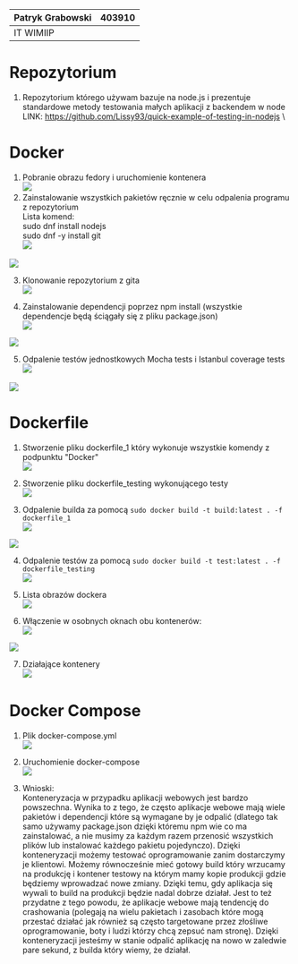 |Patryk Grabowski|403910|
| :- | :- |
|IT WIMIIP|
#
# Repozytorium 
1. Repozytorium którego używam bazuje na node.js i prezentuje standardowe metody testowania małych aplikacji z backendem w node\
LINK: https://github.com/Lissy93/quick-example-of-testing-in-nodejs \
# Docker 
1. Pobranie obrazu fedory i uruchomienie kontenera\
![](Screenshot_16.png)
2. Zainstalowanie wszystkich pakietów ręcznie w celu odpalenia programu z repozytorium\
    Lista komend:\
    sudo dnf install nodejs \
    sudo dnf -y install git\
![](Screenshot_20.png)  

![](Screenshot_21.png)  

3. Klonowanie repozytorium z gita\
![](Screenshot_22.png)  

4. Zainstalowanie dependencji poprzez npm install (wszystkie dependencje będą ściągały się z pliku package.json)\
![](Screenshot_24.png)  

![](Screenshot_26.png)  

5. Odpalenie testów jednostkowych Mocha tests i Istanbul coverage tests\
![](Screenshot_27.png)  

![](Screenshot_28.png)  

# Dockerfile 
1. Stworzenie pliku dockerfile_1 który wykonuje wszystkie komendy z podpunktu "Docker"\
![](Screenshot_29.png)  

2. Stworzenie pliku dockerfile_testing wykonującego testy\
![](Screenshot_9.png)  

3. Odpalenie builda za pomocą `sudo docker build -t build:latest . -f dockerfile_1`\
![](build1.png)  

![](build2.png)  

4. Odpalenie testów za pomocą `sudo docker build -t test:latest . -f dockerfile_testing`\
![](test1.png)  

5. Lista obrazów dockera \
![](Screenshot_33.png)  

6. Włączenie w osobnych oknach obu kontenerów:\
![](Screenshot_34.png)  

![](Screenshot_35.png)  

7. Działające kontenery\
![](Screenshot_36.png)  



# Docker Compose
1. Plik docker-compose.yml\
![](docker_compose.png)

2. Uruchomienie docker-compose\
![](Screenshot_37.png)

3. Wnioski:\
Konteneryzacja w przypadku aplikacji webowych jest bardzo powszechna. Wynika to z tego, że często aplikacje webowe mają wiele pakietów i dependencji które są wymagane by je odpalić (dlatego tak samo używamy package.json dzięki któremu npm wie co ma zainstalować, a nie musimy za każdym razem przenosić wszystkich plików lub instalować każdego pakietu pojedynczo). Dzięki konteneryzacji możemy testować oprogramowanie zanim dostarczymy je klientowi. Możemy równocześnie mieć gotowy build który wrzucamy na produkcję i kontener testowy na którym mamy kopie produkcji gdzie będziemy wprowadzać nowe zmiany. Dzięki temu, gdy aplikacja się wywali to build na produkcji będzie nadal dobrze działał. Jest to też przydatne z tego powodu, że aplikacje webowe mają tendencję do crashowania (polegają na wielu pakietach i zasobach które mogą przestać działać jak również są często targetowane przez złośliwe oprogramowanie, boty i ludzi którzy chcą zepsuć nam stronę). Dzięki konteneryzacji jesteśmy w stanie odpalić aplikację na nowo w zaledwie pare sekund, z builda który wiemy, że działał.
